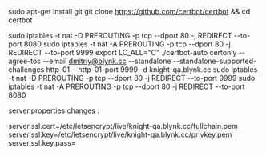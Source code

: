 sudo apt-get install git
git clone https://github.com/certbot/certbot && cd certbot

sudo iptables -t nat -D PREROUTING -p tcp --dport 80 -j REDIRECT --to-port 8080
sudo iptables -t nat -A PREROUTING -p tcp --dport 80 -j REDIRECT --to-port 9999
export LC_ALL="C"
./certbot-auto certonly --agree-tos --email dmitriy@blynk.cc --standalone --standalone-supported-challenges http-01 --http-01-port 9999 -d knight-qa.blynk.cc
sudo iptables -t nat -D PREROUTING -p tcp --dport 80 -j REDIRECT --to-port 9999
sudo iptables -t nat -A PREROUTING -p tcp --dport 80 -j REDIRECT --to-port 8080

server.properties changes :

server.ssl.cert=/etc/letsencrypt/live/knight-qa.blynk.cc/fullchain.pem
server.ssl.key=/etc/letsencrypt/live/knight-qa.blynk.cc/privkey.pem
server.ssl.key.pass=